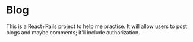 # Blog

This is a React+Rails project to help me practise. It will allow users to post
blogs and maybe comments; it'll include authorization.
